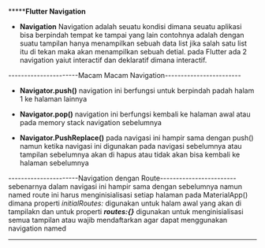 *******************************Flutter Navigation**************************


* **Navigation** Navigation adalah seuatu kondisi dimana seuatu aplikasi bisa berpindah tempat ke tampai yang lain contohnya adalah dengan suatu tampilan hanya menampilkan sebuah data list jika salah satu list itu di tekan maka akan menampilkan sebuah detial. pada Flutter ada 2 navigation yaiut interactif dan deklaratif dimana interactif.



----------------------Macam Macam Navigation------------------------

* **Navigator.push()** navigation ini berfungsi untuk berpindah padah halam 1 ke halaman lainnya 

* **Navigator.pop()** navigation ini berfungsi kembali ke halaman awal atau pada memory stack navigation sebelumnya 

* **Navigator.PushReplace()** pada navigasi ini hampir sama dengan push() namun ketika navigasi ini digunakan pada navigasi sebelumnya atau tampilan sebelumnya akan di hapus atau tidak akan bisa kembali ke halaman sebelumnya 



----------------------Navigation dengan Route------------------------
sebenarnya dalam navigasi ini hampir sama dengan sebelumnya namun named route ini harus menginisialisasi setiap halaman pada MaterialApp() dimana properti *initialRoutes:* digunakan untuk halam awal yang akan di tampilakn dan untuk properti ***routes:{}*** digunakan untuk menginisialisasi semua tampilan atau wajib mendaftarkan agar dapat menggunakan navigation named

--------------------------------------------------------------------
